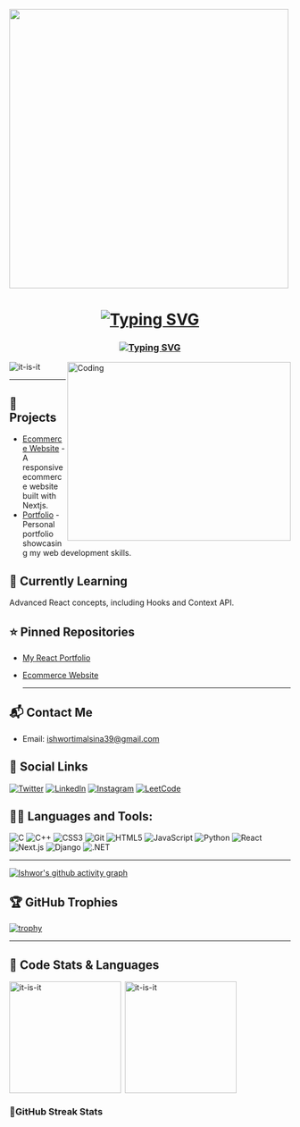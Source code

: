 <p><img height=500 src="https://firebasestorage.googleapis.com/v0/b/flexi-coding.appspot.com/o/dempgi7-520f8d5f-63d4-4453-8822-dbc149ae27f8.gif?alt=media&token=91c0c7b2-93c3-4029-b011-1a8703c5730d" /></p>
<h1 align="center">
  <a href="https://git.io/typing-svg">
    <img src="https://readme-typing-svg.demolab.com?font=Fira+Code&pause=1000&color=00FFD2&background=00284D89&center=true&vCenter=true&width=435&lines=Hi+%F0%9F%91%8B%2C+I'm+Ishwor+Timalsina" alt="Typing SVG" />
  </a>
</h1>

<h3 align="center">
  <a href="https://git.io/typing-svg">
    <img src="https://readme-typing-svg.demolab.com?font=Fira+Code&duration=4000&pause=1000&color=FF94C4&center=true&repeat=false&width=435&height=40&lines=A+Passionate+Learner+from+Nepal+" alt="Typing SVG" />
  </a>
</h3>

<img height=320 align="right" alt="Coding" width="400" src="https://cdn.dribbble.com/users/1162077/screenshots/3848914/programmer.gif" />

<p align="left">
  <img src="https://komarev.com/ghpvc/?username=it-is-it&label=Profile%20views&color=0e75b6&style=flat" alt="it-is-it" />
</p>

---

## 🚀 Projects
- [Ecommerce Website](#) - A responsive ecommerce website built with Nextjs.
- [Portfolio](https://ishwortimalsina.com.np/) - Personal portfolio showcasing my web development skills.

## 🌱 Currently Learning
Advanced React concepts, including Hooks and Context API.

## ⭐ Pinned Repositories
- [My React Portfolio](https://github.com/it-is-it/my-react-portfolio)
- [Ecommerce Website](https://github.com/it-is-it/ecommerce-website)

  ---

## 📬 Contact Me
- Email: [ishwortimalsina39@gmail.com](mailto:ishwortimalsina39@gmail.com)

## 🚀 Social Links
[![Twitter](https://img.shields.io/badge/Twitter-1DA1F2?style=for-the-badge&logo=twitter&logoColor=white)](https://twitter.com/iamoratic007)
[![LinkedIn](https://img.shields.io/badge/LinkedIn-0077B5?style=for-the-badge&logo=linkedin&logoColor=white)](https://linkedin.com/in/ishwortimalsina)
[![Instagram](https://img.shields.io/badge/Instagram-E4405F?style=for-the-badge&logo=instagram&logoColor=white)](https://instagram.com/it.ishwortimalsina)
[![LeetCode](https://img.shields.io/badge/LeetCode-FFA116?style=for-the-badge&logo=leetcode&logoColor=black)](https://www.leetcode.com/it-is-it)


## 🧑‍💻 Languages and Tools:
  ![C](https://img.shields.io/badge/C-%2300599C.svg?&style=for-the-badge&logo=c&logoColor=white)
  ![C++](https://img.shields.io/badge/C%2B%2B-%2300599C.svg?&style=for-the-badge&logo=cplusplus&logoColor=white)
  ![CSS3](https://img.shields.io/badge/CSS3-%231572B6.svg?&style=for-the-badge&logo=css3&logoColor=white)
  ![Git](https://img.shields.io/badge/Git-%23F05032.svg?&style=for-the-badge&logo=git&logoColor=white)
  ![HTML5](https://img.shields.io/badge/HTML5-%23E34F26.svg?&style=for-the-badge&logo=html5&logoColor=white)
  ![JavaScript](https://img.shields.io/badge/JavaScript-%23F7DF1E.svg?&style=for-the-badge&logo=javascript&logoColor=black)
  ![Python](https://img.shields.io/badge/Python-%233776AB.svg?&style=for-the-badge&logo=python&logoColor=white)
  ![React](https://img.shields.io/badge/React-%2320232A.svg?&style=for-the-badge&logo=react&logoColor=%2361DAFB)
  ![Next.js](https://img.shields.io/badge/Next.js-%23000000.svg?&style=for-the-badge&logo=next.js&logoColor=white)
  ![Django](https://img.shields.io/badge/Django-%23092E20.svg?&style=for-the-badge&logo=django&logoColor=white)
  ![.NET](https://img.shields.io/badge/.NET-%23007ACC.svg?&style=for-the-badge&logo=.net&logoColor=white)


---

[![Ishwor's github activity graph](https://github-readme-activity-graph.vercel.app/graph?username=it-is-it&theme=tokyo-night&height=300&hide_border=true&custom_title=Activity%20Graph)](https://github.com/it-is-it/github-readme-activity-graph)

## 🏆 GitHub Trophies
[![trophy](https://github-profile-trophy.vercel.app/?username=it-is-it&theme=tokyonight&no-frame=true&margin-w=10)](https://github.com/ryo-ma/github-profile-trophy)

---

## 📝 Code Stats & Languages

<p><img height=200 align="left" src="https://github-readme-stats.vercel.app/api/top-langs?username=it-is-it&show_icons=true&layout=donut&locale=en&theme=tokyonight" alt="it-is-it" /></p>

<p>&nbsp;<img height=200 align="center" src="https://github-readme-stats.vercel.app/api?username=it-is-it&show_icons=true&theme=tokyonight" alt="it-is-it" /></p>

### 💪GitHub Streak Stats
